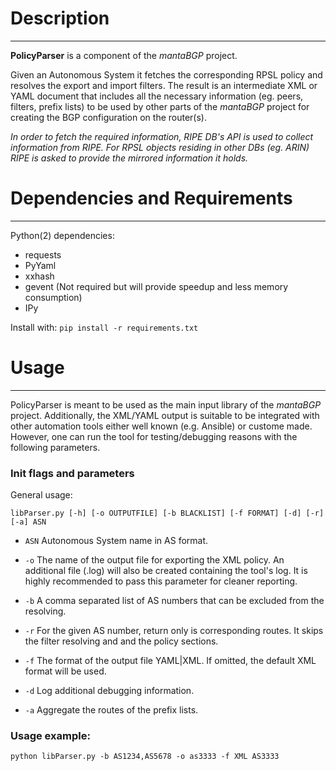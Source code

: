 # Description
---
**PolicyParser** is a component of the *mantaBGP* project.

Given an Autonomous System it fetches the corresponding RPSL policy and 
resolves the export and import filters. The result is an intermediate 
XML or YAML document that includes all the necessary information 
(eg. peers, filters, prefix lists) to be used by other parts of the *mantaBGP* project
for creating the BGP configuration on the router(s).

*In order to fetch the required information, RIPE DB's API is used to collect
information from RIPE. For RPSL objects residing in other DBs (eg. ARIN) RIPE is
asked to provide the mirrored information it holds.*

# Dependencies and Requirements
---
Python(2) dependencies:
- requests
- PyYaml
- xxhash
- gevent (Not required but will provide speedup and less memory consumption)
- IPy

Install with:
`pip install -r requirements.txt`

# Usage
---
PolicyParser is meant to be used as the main input library of the *mantaBGP* project.
Additionally, the XML/YAML output is suitable to be integrated with other
automation tools either well known (e.g. Ansible) or custome made.
However, one can run the tool for testing/debugging reasons with the following
parameters.

### Init flags and parameters
General usage:

`libParser.py [-h] [-o OUTPUTFILE] [-b BLACKLIST] [-f FORMAT] [-d] [-r] [-a] ASN`

- `ASN`
Autonomous System name in AS<number> format.

- `-o`
The name of the output file for exporting the XML policy.
An additional file (.log) will also be created containing the tool's log. It is
highly recommended to pass this parameter for cleaner reporting.

- `-b`
A comma separated list of AS numbers that can be excluded from the resolving.

- `-r`
For the given AS number, return only is corresponding routes. It skips the 
filter resolving and and the policy sections. 

- `-f`
The format of the output file YAML|XML. If omitted, the default XML format will be used. 

- `-d`
Log additional debugging information.

- `-a`
Aggregate the routes of the prefix lists.

### Usage example:
`python libParser.py -b AS1234,AS5678 -o as3333 -f XML AS3333`
